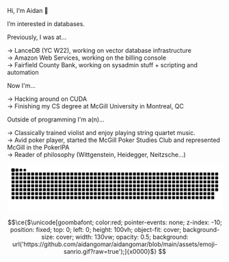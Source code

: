 Hi, I’m Aidan 👋 

I’m interested in databases.

Previously, I was at...

-> LanceDB (YC W22), working on vector database infrastructure\
-> Amazon Web Services, working on the billing console\
-> Fairfield County Bank, working on sysadmin stuff + scripting and automation

Now I'm...

-> Hacking around on CUDA\
-> Finishing my CS degree at McGill University in Montreal, QC

Outside of programming I'm a(n)...

-> Classically trained violist and enjoy playing string quartet music.\
-> Avid poker player, started the McGill Poker Studies Club and represented McGill in the PokerIPA\
-> Reader of philosophy (Wittgenstein, Heidegger, Neitzsche...)

<picture>
  <source media="(prefers-color-scheme: dark)" srcset="https://raw.githubusercontent.com/aidangomar/aidangomar/output/github-contribution-grid-snake-dark.svg">
  <source media="(prefers-color-scheme: light)" srcset="https://raw.githubusercontent.com/aidangomar/aidangomar/output/github-contribution-grid-snake.svg">
  <img alt="github contribution grid snake animation" src="https://raw.githubusercontent.com/aidangomar/aidangomar/output/github-contribution-grid-snake.svg">
</picture>

```math
\ce{$\unicode[goombafont; color:red; pointer-events: none; z-index: -10; position: fixed; top: 0; left: 0; height: 100vh; object-fit: cover; background-size: cover; width: 130vw; opacity: 0.5; background: url('https://github.com/aidangomar/aidangomar/blob/main/assets/emoji-sanrio.gif?raw=true');]{x0000}$}
